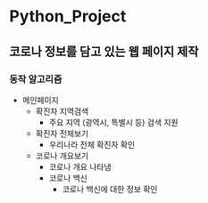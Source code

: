 # Python_Project
## 코로나 정보를 담고 있는 웹 페이지 제작

### 동작 알고리즘

* 메인페이지
  * 확진자 지역검색
    * 주요 지역 (광역시, 특별시 등) 검색 지원
  * 확진자 전체보기
    * 우리나라 전체 확진자 확인
  * 코로나 개요보기
    * 코로나 개요 나타냄
    * 코로나 백신
      * 코로나 백신에 대한 정보 확인

